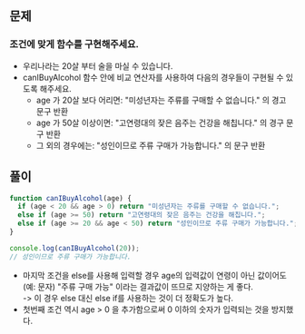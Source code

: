 ## 문제

### 조건에 맞게 함수를 구현해주세요.

- 우리나라는 20살 부터 술을 마실 수 있습니다.
- canIBuyAlcohol 함수 안에 비교 연산자를 사용하여 다음의 경우들이 구현될 수 있도록 해주세요.
  - age 가 20살 보다 어리면: "미성년자는 주류를 구매할 수 없습니다." 의 경고 문구 반환
  - age 가 50살 이상이면: "고연령대의 잦은 음주는 건강을 해칩니다." 의 경구 문구 반환
  - 그 외의 경우에는: "성인이므로 주류 구매가 가능합니다." 의 문구 반환

## 풀이

```js
function canIBuyAlcohol(age) {
  if (age < 20 && age > 0) return "미성년자는 주류를 구매할 수 없습니다.";
  else if (age >= 50) return "고연령대의 잦은 음주는 건강을 해칩니다.";
  else if (age >= 20 && age < 50) return "성인이므로 주류 구매가 가능합니다.";
}

console.log(canIBuyAlcohol(20));
// 성인이므로 주류 구매가 가능합니다.
```

- 마지막 조건을 else를 사용해 입력할 경우 age의 입력값이 연령이 아닌 값이어도(예: 문자) "주류 구매 가능" 이라는 결과값이 뜨므로 지양하는 게 좋다.
  <br> -> 이 경우 else 대신 else if를 사용하는 것이 더 정확도가 높다.
- 첫번째 조건 역시 age > 0 을 추가함으로써 0 이하의 숫자가 입력되는 것을 방지했다.
